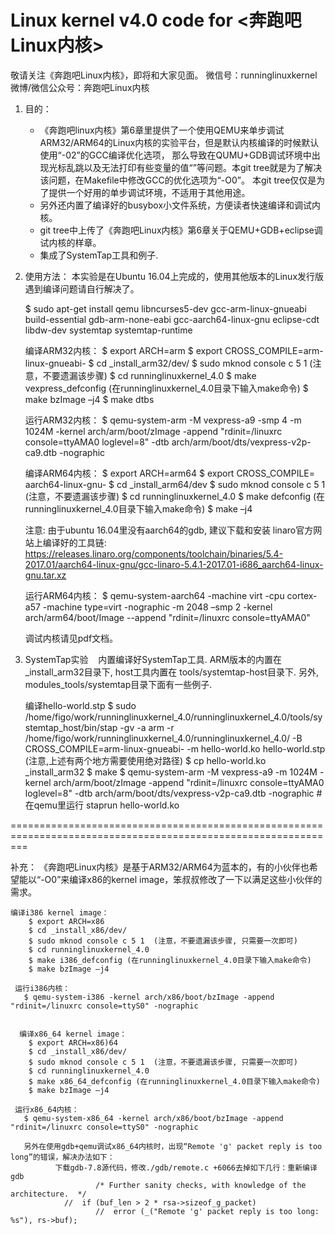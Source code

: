 # Linux kernel v4.0 code for <奔跑吧Linux内核>


敬请关注《奔跑吧Linux内核》，即将和大家见面。
微信号：runninglinuxkernel
微博/微信公众号：奔跑吧Linux内核

1. 目的：
    * 《奔跑吧linux内核》第6章里提供了一个使用QEMU来单步调试ARM32/ARM64的Linux内核的实验平台，但是默认内核编译的时候默认使用“-02”的GCC编译优化选项，
    那么导致在QUMU+GDB调试环境中出现光标乱跳以及无法打印有些变量的值“<optimized out>”等问题。本git tree就是为了解决该问题，在Makefile中修改GCC的优化选项为“-O0”。
    本git tree仅仅是为了提供一个好用的单步调试环境，不适用于其他用途。
    * 另外还内置了编译好的busybox小文件系统，方便读者快速编译和调试内核。
    * git tree中上传了《奔跑吧Linux内核》第6章关于QEMU+GDB+eclipse调试内核的样章。
    * 集成了SystemTap工具和例子.


2. 使用方法：
   本实验是在Ubuntu 16.04上完成的，使用其他版本的Linux发行版遇到编译问题请自行解决了。
   
   $ sudo apt-get install qemu libncurses5-dev gcc-arm-linux-gnueabi build-essential gdb-arm-none-eabi gcc-aarch64-linux-gnu eclipse-cdt libdw-dev systemtap systemtap-runtime
   
   编译ARM32内核：
   $ export ARCH=arm
   $ export CROSS_COMPILE=arm-linux-gnueabi-
   $ cd _install_arm32/dev/
   $ sudo mknod console c 5 1  (注意，不要遗漏该步骤)
   $ cd runninglinuxkernel_4.0
   $ make vexpress_defconfig (在runninglinuxkernel_4.0目录下输入make命令)
   $ make bzImage –j4 
   $ make dtbs
   
   运行ARM32内核：
   $ qemu-system-arm -M vexpress-a9 -smp 4 -m 1024M -kernel arch/arm/boot/zImage  -append "rdinit=/linuxrc console=ttyAMA0 loglevel=8" 
       -dtb arch/arm/boot/dts/vexpress-v2p-ca9.dtb -nographic
   
   编译ARM64内核：
   $ export ARCH=arm64
   $ export CROSS_COMPILE= aarch64-linux-gnu-
   $ cd _install_arm64/dev
   $ sudo mknod console c 5 1  (注意，不要遗漏该步骤)
   $ cd runninglinuxkernel_4.0 
   $ make defconfig (在runninglinuxkernel_4.0目录下输入make命令)
   $ make –j4 
   
   注意: 由于ubuntu 16.04里没有aarch64的gdb, 建议下载和安装 linaro官方网站上编译好的工具链:
   https://releases.linaro.org/components/toolchain/binaries/5.4-2017.01/aarch64-linux-gnu/gcc-linaro-5.4.1-2017.01-i686_aarch64-linux-gnu.tar.xz
   
   
   运行ARM64内核：
   $ qemu-system-aarch64 -machine virt -cpu cortex-a57 -machine type=virt -nographic -m 2048 –smp 2 -kernel arch/arm64/boot/Image --append "rdinit=/linuxrc console=ttyAMA0"
      
   调试内核请见pdf文档。
   
3. SystemTap实验
   内置编译好SystemTap工具. ARM版本的内置在_install_arm32目录下, host工具内置在 tools/systemtap-host目录下.
   另外, modules_tools/systemtap目录下面有一些例子.
   
   编译hello-world.stp
   $ sudo /home/figo/work/runninglinuxkernel_4.0/runninglinuxkernel_4.0/tools/systemtap_host/bin/stap -gv -a arm -r /home/figo/work/runninglinuxkernel_4.0/runninglinuxkernel_4.0/ -B CROSS_COMPILE=arm-linux-gnueabi- -m hello-world.ko hello-world.stp
   (注意,上述有两个地方需要使用绝对路径)
   $ cp hello-world.ko _install_arm32
   $ make
   $ qemu-system-arm -M vexpress-a9 -m 1024M -kernel arch/arm/boot/zImage  -append "rdinit=/linuxrc console=ttyAMA0 loglevel=8" -dtb arch/arm/boot/dts/vexpress-v2p-ca9.dtb -nographic
     #在qemu里运行 staprun hello-world.ko
     
===============================================================================================================

 补充：
    《奔跑吧Linux内核》是基于ARM32/ARM64为蓝本的，有的小伙伴也希望能以“-O0”来编译x86的kernel image，笨叔叔修改了一下以满足这些小伙伴的需求。
    
    编译i386 kernel image：
        $ export ARCH=x86
        $ cd _install_x86/dev/
        $ sudo mknod console c 5 1  (注意，不要遗漏该步骤, 只需要一次即可)
        $ cd runninglinuxkernel_4.0
        $ make i386_defconfig (在runninglinuxkernel_4.0目录下输入make命令)
        $ make bzImage –j4 

     运行i386内核：
       $ qemu-system-i386 -kernel arch/x86/boot/bzImage -append "rdinit=/linuxrc console=ttyS0" -nographic
       
       
      编译x86_64 kernel image：
        $ export ARCH=x86)64
        $ cd _install_x86/dev/
        $ sudo mknod console c 5 1  (注意，不要遗漏该步骤, 只需要一次即可)
        $ cd runninglinuxkernel_4.0
        $ make x86_64_defconfig (在runninglinuxkernel_4.0目录下输入make命令)
        $ make bzImage –j4 

     运行x86_64内核：
       $ qemu-system-x86_64 -kernel arch/x86/boot/bzImage -append "rdinit=/linuxrc console=ttyS0" -nographic
       
       另外在使用gdb+qemu调试x86_64内核时，出现“Remote 'g' packet reply is too long”的错误，解决办法如下：
              下载gdb-7.8源代码，修改./gdb/remote.c +6066去掉如下几行：重新编译gdb
                       /* Further sanity checks, with knowledge of the architecture.  */
                //  if (buf_len > 2 * rsa->sizeof_g_packet)
                       //  error (_("Remote 'g' packet reply is too long: %s"), rs->buf);




    
 
